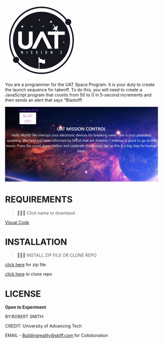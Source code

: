 ![](pics/UATspaceLogo-1.jpg)

You are a programmer for the UAT Space Program.  It is your duty to create the launch sequence for takeoff.  To do this, you will need to create a JavaScript program that counts from 50 to 0 in 5-second increments and then sends an alert that says “Blastoff!

![](pics/Screenshot_20230122_115323.png)

# REQUIREMENTS

 >👨🏿‍⚖️ Click name to downlaod

[Visual Code](https://code.visualstudio.com/download)


# INSTALLATION

>👨🏿‍⚖️ INSTALL ZIP FILE OR CLONE REPO

[click here](https://github.com/brprod8/Blast-Off/archive/refs/heads/main.zip) for zip file

[click here](https://github.com/brprod8/Blast-Off) to clone repo


# LICENSE
**Open to Experiment**

BY:ROBERT SMITH

CREDIT: University of Advancing Tech

EMAIL - Buildingreality@skiff.com for Colloboration 